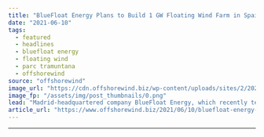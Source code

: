 ```yaml
---
title: "BlueFloat Energy Plans to Build 1 GW Floating Wind Farm in Spain"
date: "2021-06-10"
tags: 
  - featured
  - headlines
  - bluefloat energy
  - floating wind
  - parc tramuntana
  - offshorewind
source: "offshorewind"
image_url: "https://cdn.offshorewind.biz/wp-content/uploads/sites/2/2021/06/09141502/Parc-Tramuntana.png"
image_fp: "/assets/img/post_thumbnails/0.png"
lead: "Madrid-headquartered company BlueFloat Energy, which recently teamed up with Falck Renewables to develop offshore"
article_url: "https://www.offshorewind.biz/2021/06/10/bluefloat-energy-plans-to-build-1-gw-floating-wind-farm-in-spain/"
---
```


---
